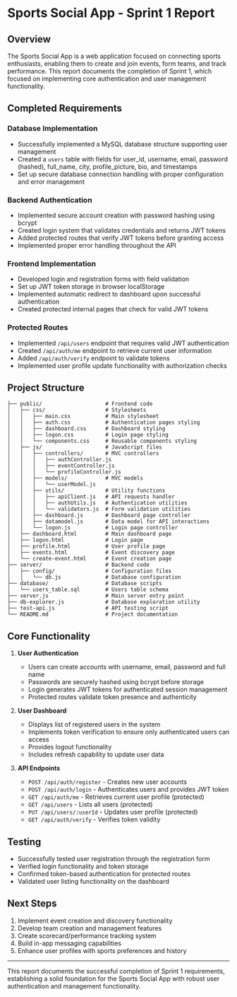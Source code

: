 # Sports Social App - Sprint 1 Report

## Overview

The Sports Social App is a web application focused on connecting sports enthusiasts, enabling them to create and join events, form teams, and track performance. This report documents the completion of Sprint 1, which focused on implementing core authentication and user management functionality.

## Completed Requirements

### Database Implementation
- Successfully implemented a MySQL database structure supporting user management
- Created a `users` table with fields for user_id, username, email, password (hashed), full_name, city, profile_picture, bio, and timestamps
- Set up secure database connection handling with proper configuration and error management

### Backend Authentication
- Implemented secure account creation with password hashing using bcrypt
- Created login system that validates credentials and returns JWT tokens
- Added protected routes that verify JWT tokens before granting access
- Implemented proper error handling throughout the API

### Frontend Implementation
- Developed login and registration forms with field validation
- Set up JWT token storage in browser localStorage
- Implemented automatic redirect to dashboard upon successful authentication
- Created protected internal pages that check for valid JWT tokens

### Protected Routes
- Implemented `/api/users` endpoint that requires valid JWT authentication
- Created `/api/auth/me` endpoint to retrieve current user information
- Added `/api/auth/verify` endpoint to validate tokens
- Implemented user profile update functionality with authorization checks

## Project Structure

```
├── public/                    # Frontend code
│   ├── css/                   # Stylesheets
│   │   ├── main.css           # Main stylesheet
│   │   ├── auth.css           # Authentication pages styling
│   │   ├── dashboard.css      # Dashboard styling
│   │   ├── logon.css          # Login page styling
│   │   └── components.css     # Reusable components styling
│   ├── js/                    # JavaScript files
│   │   ├── controllers/       # MVC controllers
│   │   │   ├── authController.js
│   │   │   ├── eventController.js
│   │   │   └── profileController.js
│   │   ├── models/            # MVC models
│   │   │   └── userModel.js
│   │   ├── utils/             # Utility functions
│   │   │   ├── apiClient.js   # API requests handler
│   │   │   ├── authUtils.js   # Authentication utilities
│   │   │   └── validators.js  # Form validation utilities
│   │   ├── dashboard.js       # Dashboard page controller
│   │   ├── datamodel.js       # Data model for API interactions
│   │   └── logon.js           # Login page controller
│   ├── dashboard.html         # Main dashboard page
│   ├── logon.html             # Login page
│   ├── profile.html           # User profile page
│   ├── events.html            # Event discovery page
│   └── create-event.html      # Event creation page
├── server/                    # Backend code
│   ├── config/                # Configuration files
│   │   └── db.js              # Database configuration
├── database/                  # Database scripts
│   └── users_table.sql        # Users table schema
├── server.js                  # Main server entry point
├── db-explorer.js             # Database exploration utility
├── test-api.js                # API testing script
└── README.md                  # Project documentation
```

## Core Functionality

1. **User Authentication**
   - Users can create accounts with username, email, password and full name
   - Passwords are securely hashed using bcrypt before storage
   - Login generates JWT tokens for authenticated session management
   - Protected routes validate token presence and authenticity

2. **User Dashboard**
   - Displays list of registered users in the system
   - Implements token verification to ensure only authenticated users can access
   - Provides logout functionality
   - Includes refresh capability to update user data

3. **API Endpoints**
   - `POST /api/auth/register` - Creates new user accounts
   - `POST /api/auth/login` - Authenticates users and provides JWT token
   - `GET /api/auth/me` - Retrieves current user profile (protected)
   - `GET /api/users` - Lists all users (protected)
   - `PUT /api/users/:userId` - Updates user profile (protected)
   - `GET /api/auth/verify` - Verifies token validity

## Testing
- Successfully tested user registration through the registration form
- Verified login functionality and token storage
- Confirmed token-based authentication for protected routes
- Validated user listing functionality on the dashboard

## Next Steps
1. Implement event creation and discovery functionality
2. Develop team creation and management features
3. Create scorecard/performance tracking system
4. Build in-app messaging capabilities
5. Enhance user profiles with sports preferences and history

---

This report documents the successful completion of Sprint 1 requirements, establishing a solid foundation for the Sports Social App with robust user authentication and management functionality.